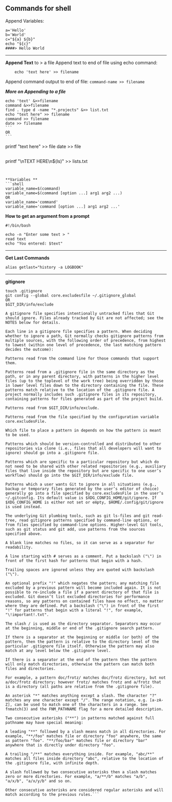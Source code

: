 ## Commands for shell

Append Variables: 

```shell
a='Hello'
b='World'
c="${a} ${b}"
echo "${c}"
####> Hello World
```

----

**Append Text** to > a file
Append text to end of file using echo command:

```shell
	echo 'text here' >> filename
```

Append command output to end of file:
```command-name >> filename```

***More on Appending to a file***

```shell
echo 'text' &>>filename
command &>>filename
find . type d -name "*.projects" &>> list.txt
echo "text here" >> filename
command >> filename
date >> filename
​```
OR
​```
```
printf "text here" >> file
date >> file
## 
printf "\nTEXT HERE\n$(ls)" >> lists.txt
```


**Variables **
```shell
variable_name=$(command)
variable_name=$(command [option ...] arg1 arg2 ...)
OR
variable_name='command'
variable_name='command [option ...] arg1 arg2 ...'
```



**How to get an argument from a prompt**

```shell
#!/bin/bash

echo -n "Enter some text > "
read text
echo "You entered: $text"
```

----

**Get Last Commands**

```alias getlast="history -a LOGBOOK"```

----

**gitignore**

```shell
touch .gitignore
git config --global core.excludesfile ~/.gitignore_global
OR
$GIT_DIR/info/exclude
```

```
A gitignore file specifies intentionally untracked files that Git should ignore. Files already tracked by Git are not affected; see the NOTES below for details.

Each line in a gitignore file specifies a pattern. When deciding whether to ignore a path, Git normally checks gitignore patterns from multiple sources, with the following order of precedence, from highest to lowest (within one level of precedence, the last matching pattern decides the outcome):

Patterns read from the command line for those commands that support them.

Patterns read from a .gitignore file in the same directory as the path, or in any parent directory, with patterns in the higher level files (up to the toplevel of the work tree) being overridden by those in lower level files down to the directory containing the file. These patterns match relative to the location of the .gitignore file. A project normally includes such .gitignore files in its repository, containing patterns for files generated as part of the project build.

Patterns read from $GIT_DIR/info/exclude.

Patterns read from the file specified by the configuration variable core.excludesFile.

Which file to place a pattern in depends on how the pattern is meant to be used.

Patterns which should be version-controlled and distributed to other repositories via clone (i.e., files that all developers will want to ignore) should go into a .gitignore file.

Patterns which are specific to a particular repository but which do not need to be shared with other related repositories (e.g., auxiliary files that live inside the repository but are specific to one user’s workflow) should go into the $GIT_DIR/info/exclude file.

Patterns which a user wants Git to ignore in all situations (e.g., backup or temporary files generated by the user’s editor of choice) generally go into a file specified by core.excludesFile in the user’s ~/.gitconfig. Its default value is $XDG_CONFIG_HOME/git/ignore. If $XDG_CONFIG_HOME is either not set or empty, $HOME/.config/git/ignore is used instead.

The underlying Git plumbing tools, such as git ls-files and git read-tree, read gitignore patterns specified by command-line options, or from files specified by command-line options. Higher-level Git tools, such as git status and git add, use patterns from the sources specified above.

A blank line matches no files, so it can serve as a separator for readability.

A line starting with # serves as a comment. Put a backslash ("\") in front of the first hash for patterns that begin with a hash.

Trailing spaces are ignored unless they are quoted with backslash ("\").

An optional prefix "!" which negates the pattern; any matching file excluded by a previous pattern will become included again. It is not possible to re-include a file if a parent directory of that file is excluded. Git doesn’t list excluded directories for performance reasons, so any patterns on contained files have no effect, no matter where they are defined. Put a backslash ("\") in front of the first "!" for patterns that begin with a literal "!", for example, "\!important!.txt".

The slash / is used as the directory separator. Separators may occur at the beginning, middle or end of the .gitignore search pattern.

If there is a separator at the beginning or middle (or both) of the pattern, then the pattern is relative to the directory level of the particular .gitignore file itself. Otherwise the pattern may also match at any level below the .gitignore level.

If there is a separator at the end of the pattern then the pattern will only match directories, otherwise the pattern can match both files and directories.

For example, a pattern doc/frotz/ matches doc/frotz directory, but not a/doc/frotz directory; however frotz/ matches frotz and a/frotz that is a directory (all paths are relative from the .gitignore file).

An asterisk "*" matches anything except a slash. The character "?" matches any one character except "/". The range notation, e.g. [a-zA-Z], can be used to match one of the characters in a range. See fnmatch(3) and the FNM_PATHNAME flag for a more detailed description.

Two consecutive asterisks ("**") in patterns matched against full pathname may have special meaning:

A leading "**" followed by a slash means match in all directories. For example, "**/foo" matches file or directory "foo" anywhere, the same as pattern "foo". "**/foo/bar" matches file or directory "bar" anywhere that is directly under directory "foo".

A trailing "/**" matches everything inside. For example, "abc/**" matches all files inside directory "abc", relative to the location of the .gitignore file, with infinite depth.

A slash followed by two consecutive asterisks then a slash matches zero or more directories. For example, "a/**/b" matches "a/b", "a/x/b", "a/x/y/b" and so on.

Other consecutive asterisks are considered regular asterisks and will match according to the previous rules.```

```





